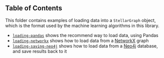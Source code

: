 ## Table of Contents

This folder contains examples of loading data into a `StellarGraph` object, which is the format used by the machine learning algorithms in this library.

- [`loading-pandas`](loading-pandas.ipynb) shows the recommend way to load data, using Pandas
- [`loading-networkx`](loading-networkx.ipynb) shows how to load data from a [NetworkX](https://networkx.github.io) graph
- [`loading-saving-neo4j`](loading-saving-neo4j.ipynb) shows how to load data from a [Neo4j](https://neo4j.com) database, and save results back to it
